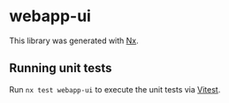 # webapp-ui

This library was generated with [Nx](https://nx.dev).

## Running unit tests

Run `nx test webapp-ui` to execute the unit tests via [Vitest](https://vitest.dev/).
